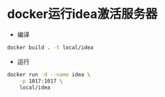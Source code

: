 # docker运行idea激活服务器

- 编译

```sh
docker build . -t local/idea
```

- 运行

```sh
docker run -d --name idea \
    -p 1017:1017 \
    local/idea
```